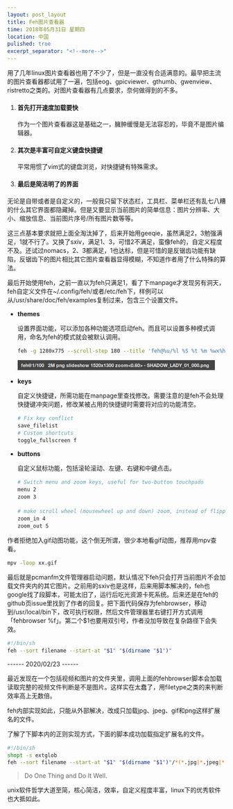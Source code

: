 ```yaml
---
layout: post_layout
title: Feh图片查看器
time: 2018年05月31日 星期四
location: 中国
pulished: true
excerpt_separator: "<!--more-->"
---
```




用了几年linux图片查看器也用了不少了，但是一直没有合适满意的。最早把主流的图片查看器都试用了一遍，包括eog、gpicviewer、gthumb、gwenview、ristretto之类的。对图片查看器有几点要求，奈何做得到的不多。

1. #### 首先打开速度加载要快

   作为一个图片查看器这是基础之一，臃肿缓慢是无法容忍的，毕竟不是图片编辑器。

2. #### 其次是丰富可自定义键盘快捷键

   平常用惯了vim式的键盘浏览，对快捷键有特殊需求。
<!--more-->

3. #### 最后是简洁明了的界面
无论是自带或者是自定义的，一般我只留下状态栏，工具栏、菜单栏还有乱七八糟的什么其它界面都隐藏掉。但是又要显示当前图片的简单信息：图片分辨率、大小、缩放信息、当前图片序号/所有图片数等等。

这三点基本要求就把上面全淘汰掉了，后来开始用geeqie，虽然满足2，3勉强满足，1就不行了。又换了sxiv，满足1、3，可惜2不满足，蛮像feh的，自定义程度不及。还试过nomacs，2、3都满足，1也达标，但是可惜的是反锯齿功能有缺陷，反锯齿下的图片相比其它图片查看器显得模糊，不知道作者用了什么特殊的算法。

最后开始使用feh，之前一直以为feh只满足1，看了下manpage才发现另有洞天，feh自定义文件在~/.config/feh/或者/etc/feh下，样例可以从/usr/share/doc/feh/examples复制过来，包含三个设置文件。

- **themes**

  设置界面功能，可以添加各种功能选项启动feh。而且可以设置多种模式调用，命名为feh的模式就会被默认调用。

  ```bash
  feh -g 1280x775 --scroll-step 180 --title 'feh@%u/%l %S %t %m %wx%h zoom<%z> - %n'
  ```

  ![](/assets/img/fehtitle.png)

- **keys**

  自定义快捷键，所需功能在manpage里查找修改。需要注意的是feh不会处理快捷键冲突问题，修改某被占用的快捷键时需要将对应的功能清空。

  ```bash
  # Fix key conflict
  save_filelist
  # Custom shortcuts
  toggle_fullscreen f
  
  ```

- **buttons**

  自定义鼠标功能，包括滚轮滚动、左键、右键和中键点击。

  ```bash
  # Switch menu and zoom keys, useful for two-button touchpads
  menu 2
  zoom 3
  
  # make scroll wheel (mousewheel up and down) zoom, instead of flipping images
  zoom_in 4
  zoom_out 5
  ```


作者拒绝加入gif动图功能，这个倒无所谓，很少本地看gif动图，推荐用mpv查看。

  ```bash
  mpv -loop xx.gif
  ```

最后就是pcmanfm文件管理器启动问题，默认情况下feh只会打开当前图片不会加载文件夹内的其它图片。之前用的sxiv也是这样，后来用脚本解决的，feh也google找了段脚本，可能太旧了，运行后吃光资源卡死系统。后来还是在feh的github页issue里找到了作者的回复。把下面代码保存为fehbrowser，移动到/usr/local/bin下，改可执行权限，然后文件管理器里右键打开方式调用「fehbrowser %f」。第二个$1也要用双引号，作者没加导致在复杂路径下会失效。

```bash
#!/bin/sh
feh --sort filename --start-at "$1" "$(dirname "$1")"

```

------ 2020/02/23 ------

最近发现在一个包括视频和图片的文件夹里，调用上面的fehbrowser脚本会加载读取完整的视频文件判断是不是图片。这样实在太蠢了，用filetype之类的来判断效率高上无数倍。

feh内部实现如此，只能从外部解决，改成只加载jpg、jpeg、gif和png这样扩展名的文件。

了解了下脚本内的正则实现方式，下面的脚本成功加载指定扩展名的文件。

```sh
#!/bin/sh
shopt -s extglob
feh --sort filename --start-at "$1" "$(dirname "$1")"/*(*.jpg|*.jpeg|*.png|*.gif|*.bmp)
```



  > Do One Thing and Do It Well.

unix软件哲学大道至简，核心简洁，效率，自定义程度丰富，linux下的优秀软件也大抵如此。
